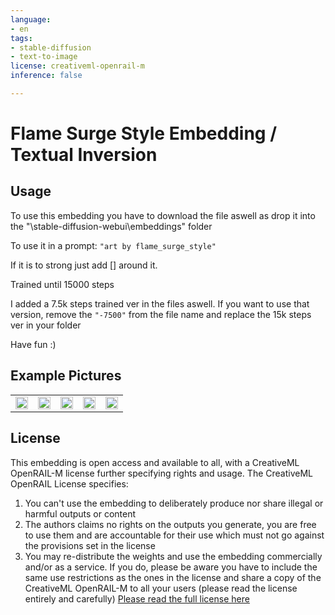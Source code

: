 ```yaml
---
language:
- en
tags:
- stable-diffusion
- text-to-image
license: creativeml-openrail-m
inference: false

---
```


# Flame Surge Style Embedding / Textual Inversion

## Usage
To use this embedding you have to download the file aswell as drop it into the "\stable-diffusion-webui\embeddings" folder

To use it in a prompt: ```"art by flame_surge_style"```

If it is to strong just add [] around it.

Trained until 15000 steps

I added a 7.5k steps trained ver in the files aswell. If you want to use that version, remove the ```"-7500"``` from the file name and replace the 15k steps ver in your folder

Have fun :)

## Example Pictures

<table>
  <tr>
    <td><img src=https://i.imgur.com/GwRM6jf.png width=100% height=100%/></td>
    <td><img src=https://i.imgur.com/vueZJGB.png width=100% height=100%/></td>
    <td><img src=https://i.imgur.com/GnscYKw.png width=100% height=100%/></td>
    <td><img src=https://i.imgur.com/VOyrp21.png width=100% height=100%/></td>
    <td><img src=https://i.imgur.com/KlpeUpB.png width=100% height=100%/></td>
   </tr>
</table>

## License

This embedding is open access and available to all, with a CreativeML OpenRAIL-M license further specifying rights and usage.
The CreativeML OpenRAIL License specifies: 

1. You can't use the embedding to deliberately produce nor share illegal or harmful outputs or content 
2. The authors claims no rights on the outputs you generate, you are free to use them and are accountable for their use which must not go against the provisions set in the license
3. You may re-distribute the weights and use the embedding commercially and/or as a service. If you do, please be aware you have to include the same use restrictions as the ones in the license and share a copy of the CreativeML OpenRAIL-M to all your users (please read the license entirely and carefully)
[Please read the full license here](https://huggingface.co/spaces/CompVis/stable-diffusion-license)